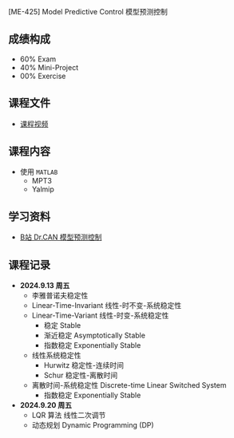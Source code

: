  [ME-425] Model Predictive Control 模型预测控制

## 成绩构成
- 60% Exam
- 40% Mini-Project
- 00% Exercise

## 课程文件
  - [课程视频](https://moodle.epfl.ch/course/view.php?id=13231)

## 课程内容
- 使用 `MATLAB`
  - MPT3
  - Yalmip

## 学习资料 
- [B站 Dr.CAN 模型预测控制](https://www.bilibili.com/video/BV1cL411n7KV/?vd_source=4c878cdda4a827e2590557bcbb57b3e5)

## 课程记录
- **2024.9.13 周五**
  - 李雅普诺夫稳定性
  - Linear-Time-Invariant 线性-时不变-系统稳定性
  - Linear-Time-Variant 线性-时变-系统稳定性
    - 稳定 Stable
    - 渐近稳定 Asymptotically Stable
    - 指数稳定 Exponentially Stable
  - 线性系统稳定性
    - Hurwitz 稳定性-连续时间
    - Schur 稳定性-离散时间
  - 离散时间-系统稳定性 Discrete-time Linear Switched System  
    - 指数稳定 Exponentially Stable
- **2024.9.20 周五**
  - LQR 算法 线性二次调节
  - 动态规划 Dynamic Programming (DP)